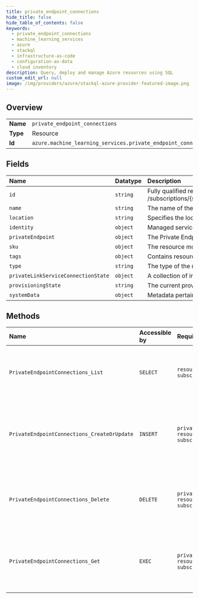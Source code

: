 ```yaml
---
title: private_endpoint_connections
hide_title: false
hide_table_of_contents: false
keywords:
  - private_endpoint_connections
  - machine_learning_services
  - azure    
  - stackql
  - infrastructure-as-code
  - configuration-as-data
  - cloud inventory
description: Query, deploy and manage Azure resources using SQL
custom_edit_url: null
image: /img/providers/azure/stackql-azure-provider-featured-image.png
---
```

  
    

## Overview
<table><tbody>
<tr><td><b>Name</b></td><td><code>private_endpoint_connections</code></td></tr>
<tr><td><b>Type</b></td><td>Resource</td></tr>
<tr><td><b>Id</b></td><td><code>azure.machine_learning_services.private_endpoint_connections</code></td></tr>
</tbody></table>

## Fields
| Name | Datatype | Description |
|:-----|:---------|:------------|
| `id` | `string` | Fully qualified resource ID for the resource. Ex - /subscriptions/{subscriptionId}/resourceGroups/{resourceGroupName}/providers/{resourceProviderNamespace}/{resourceType}/{resourceName} |
| `name` | `string` | The name of the resource |
| `location` | `string` | Specifies the location of the resource. |
| `identity` | `object` | Managed service identity (system assigned and/or user assigned identities) |
| `privateEndpoint` | `object` | The Private Endpoint resource. |
| `sku` | `object` | The resource model definition representing SKU |
| `tags` | `object` | Contains resource tags defined as key/value pairs. |
| `type` | `string` | The type of the resource. E.g. "Microsoft.Compute/virtualMachines" or "Microsoft.Storage/storageAccounts" |
| `privateLinkServiceConnectionState` | `object` | A collection of information about the state of the connection between service consumer and provider. |
| `provisioningState` | `string` | The current provisioning state. |
| `systemData` | `object` | Metadata pertaining to creation and last modification of the resource. |
## Methods
| Name | Accessible by | Required Params | Description |
|:-----|:--------------|:----------------|:------------|
| `PrivateEndpointConnections_List` | `SELECT` | `resourceGroupName, subscriptionId, workspaceName` | List all the private endpoint connections associated with the workspace. |
| `PrivateEndpointConnections_CreateOrUpdate` | `INSERT` | `privateEndpointConnectionName, resourceGroupName, subscriptionId, workspaceName` | Update the state of specified private endpoint connection associated with the workspace. |
| `PrivateEndpointConnections_Delete` | `DELETE` | `privateEndpointConnectionName, resourceGroupName, subscriptionId, workspaceName` | Deletes the specified private endpoint connection associated with the workspace. |
| `PrivateEndpointConnections_Get` | `EXEC` | `privateEndpointConnectionName, resourceGroupName, subscriptionId, workspaceName` | Gets the specified private endpoint connection associated with the workspace. |
